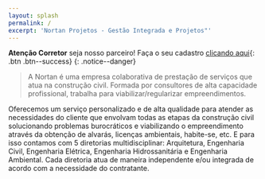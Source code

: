 ```yaml
---
layout: splash
permalink: /
excerpt: 'Nortan Projetos - Gestão Integrada e Projetos"'
---
```


**Atenção Corretor** seja nosso parceiro! Faça o seu cadastro  [<i class="fa fa-file"></i> clicando aqui](https://nortanprojetos.com){: .btn .btn--success}
{: .notice--danger}

> A Nortan é uma empresa colaborativa de prestação de serviços que atua na construção civil. Formada por consultores de alta capacidade profissional, trabalha para viabilizar/regularizar empreendimentos.


Oferecemos um serviço personalizado e de alta qualidade para atender as necessidades do cliente que envolvam todas as etapas da construção civil solucionando problemas burocráticos e viabilizando o empreendimento através da obtenção de alvarás, licenças ambientais, habite-se, etc. E para isso contamos com 5 diretorias multidisciplinar: Arquitetura, Engenharia Civil, Engenharia Elétrica, Engenharia Hidrossanitária e Engenharia Ambiental. Cada diretoria atua de maneira independente e/ou integrada de acordo com a necessidade do contratante.
